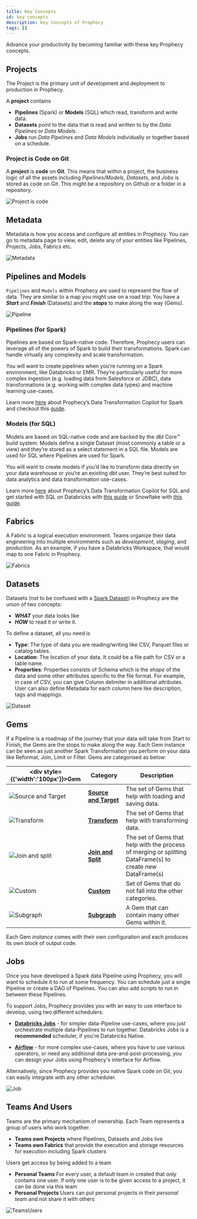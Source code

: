 ```yaml
---
title: Key Concepts
id: key-concepts
description: Key Concepts of Prophecy
tags: []
---
```


Advance your productivity by becoming familiar with these key Prophecy concepts.

## Projects

The Project is the primary unit of development and deployment to production in Prophecy.

A **project** contains

- **Pipelines** (Spark) or **Models** (SQL) which read, transform and write data.
- **Datasets** point to the data that is read and written to by the _Data Pipelines_ or _Data Models_.
- **Jobs** run _Data Pipelines_ and _Data Models_ individually or together based on a schedule.

### Project is Code on Git

A **project** is **code** on **Git**. This means that within a project, the business logic of all the assets including _Pipelines_/_Models_, _Datasets_, and _Jobs_ is stored as code on Git. This might be a repository on Github or a folder in a repository.

![Project is code](img/project_is_code.png)

## Metadata

Metadata is how you access and configure all entities in Prophecy. You can go to metadata page to view, edit, delete any of your entities like Pipelines, Projects, Jobs, Fabrics etc.

![Metadata](img/metadata.png)

## Pipelines and Models

`Pipelines` and `Models` within Prophecy are used to represent the flow of data. They are similar to a map you might use on a road trip: You have a **_Start_** and **_Finish_** (Datasets) and the **_stops_** to make along the way (Gems).

![Pipeline](img/pipeline.png)

### Pipelines (for Spark)

Pipelines are based on Spark-native code. Therefore, Prophecy users can leverage all of the powers of Spark to build their transformations. Spark can handle virtually any complexity and scale transformation.

You will want to create pipelines when you’re running on a Spark environment, like Databricks or EMR. They’re particularly useful for more complex ingestion (e.g. loading data from Salesforce or JDBC), data transformations (e.g. working with complex data types) and machine learning use-cases.

Learn more [here](../low-code-spark) about Prophecy’s Data Transformation Copilot for Spark and checkout this [guide](/docs/getting-started/getting-started-with-low-code-spark.md).

### Models (for SQL)

Models are based on SQL-native code and are backed by the dbt Core™️ build system. Models define a single Dataset (most commonly a table or a view) and they’re stored as a select statement in a SQL file. Models are used for SQL where Pipelines are used for Spark.

You will want to create models if you’d like to transform data directly on your data warehouse or you’re an existing dbt user. They’re best suited for data analytics and data transformation use-cases.

Learn more [here](./../SQL/sql.md) about Prophecy’s Data Transformation Copilot for SQL and get started with SQL on Databricks with [this guide](/docs/getting-started/getting-started-with-low-code-sql.md) or Snowflake with [this guide](/docs/getting-started/getting-started-sql-snowflake.md).

## Fabrics

A Fabric is a logical execution environment. Teams organize their data engineering into multiple environments such as _development_, _staging_, and _production_.
As an example, if you have a Databricks Workspace, that would map to one Fabric in Prophecy.

![Fabrics](img/fabrics_details.png)

## Datasets

Datasets (not to be confused with a [Spark Dataset](https://spark.apache.org/docs/3.1.3/api/scala/org/apache/spark/sql/Dataset.html)) in Prophecy are the union of two concepts:

- **_WHAT_** your data looks like
- **_HOW_** to read it or write it.

To define a dataset, all you need is

- **Type**: The type of data you are reading/writing like CSV, Parquet files or catalog tables.
- **Location**: The location of your data. It could be a file path for CSV or a table name.
- **Properties**: Properties consists of Schema which is the _shape_ of the data and some other attributes specific to the file format. For example, in case of CSV, you can give Column delimiter in additional attributes. User can also define Metadata for each column here like description, tags and mappings.

![Dataset](img/dataset.png)

## Gems

If a Pipeline is a roadmap of the journey that your data will take from Start to Finish, the Gems are the stops to make along the way. Each Gem instance can be seen as just another Spark Transformation you perform on your data like Reformat, Join, Limit or Filter.
Gems are categorised as below:

| <div style={{'width':'100px'}}>Gem</div>   | Category                                                     | Description                                                                                                |
| ------------------------------------------ | ------------------------------------------------------------ | ---------------------------------------------------------------------------------------------------------- |
| ![Source and Target](img/SourceTarget.png) | [**Source and Target**](/low-code-spark/gems/source-target/) | The set of Gems that help with loading and saving data.                                                    |
| ![Transform](img/Transform.png)            | [**Transform**](/low-code-spark/gems/transform/)             | The set of Gems that help with transforming data.                                                          |
| ![Join and split](img/JoinSplit.png)       | [**Join and Split**](/low-code-spark/gems/join-split/)       | The set of Gems that help with the process of merging or splitting DataFrame(s) to create new DataFrame(s) |
| ![Custom](img/Custom.png)                  | [**Custom**](/low-code-spark/gems/custom/)                   | Set of Gems that do not fall into the other categories.                                                    |
| ![Subgraph](img/Subgraph.png)              | [**Subgraph**](/low-code-spark/gems/subgraph/)               | A Gem that can contain many other Gems within it.                                                          |

Each Gem _instance_ comes with their own configuration and each produces its own block of output code.

## Jobs

Once you have developed a Spark data Pipeline using Prophecy, you will want to schedule it to run at some frequency. You can schedule just a single Pipeline or create a DAG of Pipelines. You can also add scripts to run in between these Pipelines.

To support Jobs, Prophecy provides you with an easy to use interface to develop, using two different schedulers:

- **[Databricks Jobs](../low-code-jobs/databricks-jobs)** - for simpler data-Pipeline use-cases, where you just
  orchestrate multiple data-Pipelines to run together. Databricks Jobs is a **recommended** scheduler, if you're
  Databricks Native.

- **[Airflow](/docs/low-code-jobs/airflow/airflow.md)** - for more complex use-cases, where you have to use various operators, or need
  any additional data pre-and-post-processing, you can design your Jobs using Prophecy's interface for Airflow.

Alternatively, since Prophecy provides you native Spark code on Git, you can easily integrate with any other scheduler.

![Job](img/Job.png)

## Teams And Users

Teams are the primary mechanism of ownership. Each Team represents a group of users who work together.

- **Teams own Projects** where Pipelines, Datasets and Jobs live
- **Teams own Fabrics** that provide the execution and storage resources for execution including Spark clusters

Users get access by being added to a team

- **Personal Teams** For every user, a default team in created that only contains one user. If only one user is to be given access to a project, it can be done via this team
- **Personal Projects** Users can put personal projects in their _personal team_ and not share it with others

![TeamsUsers](img/team_page.png)

